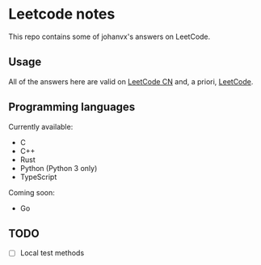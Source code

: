 # Leetcode notes

This repo contains some of johanvx's answers on LeetCode.

## Usage

All of the answers here are valid on [LeetCode CN](https://leetcode.cn/) and, a
priori, [LeetCode](https://leetcode.com).

## Programming languages

Currently available:

- C
- C++
- Rust
- Python (Python 3 only)
- TypeScript

Coming soon:

- Go

## TODO

- [ ] Local test methods
